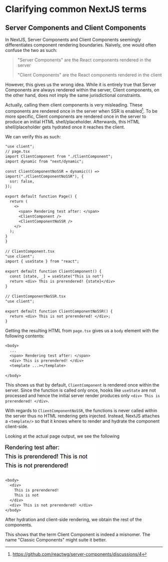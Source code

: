 # Clarifying common NextJS terms

## Server Components and Client Components

In NextJS, Server Components and Client Components seemingly differentiates component rendering boundaries. Naively, one would often confuse the two as such:

> "Server Components" are the React components rendered in the server
>
> "Client Components" are the React components rendered in the client

However, this gives us the wrong idea. While it is entirely true that Server Components are always rendered within the server, Client components, on the other hand, does not imply the same jurisdictional constraints.

Actually, calling them client components is very misleading. These components are rendered once in the server when SSR is enabled[^1]. To be more specific, Client components are rendered once in the server to produce an initial HTML shell/placeholder. Afterwards, this HTML shell/placeholder gets hydrated once it reaches the client.

[^1]: https://github.com/reactwg/server-components/discussions/4

We can verify this as such:

```tsx
"use client";
// page.tsx
import ClientComponent from "./ClientComponent";
import dynamic from "next/dynamic";

const ClientComponentNoSSR = dynamic(() => import("./ClientComponentNoSSR"), {
  ssr: false,
});

export default function Page() {
  return (
    <>
      <span> Rendering test after: </span>
      <ClientComponent />
      <ClientComponentNoSSR />
    </>
  );
}
}

// ClientComponent.tsx
"use client";
import { useState } from "react";

export default function ClientComponent() {
  const [state, _] = useState("This is not")
  return <div> This is prerendered! {state}</div>
}

// ClientComponentNoSSR.tsx
"use client";

export default function ClientComponentNoSSR() {
  return <div> This is not prerendered! </div>;
}

```

Getting the resulting HTML from `page.tsx` gives us a `body` element with the following contents:

```
<body>
  ...
  <span> Rendering test after: </span>
  <div> This is prerendered! </div>
  <template ...></template>

</body>
```

This shows us that by default, `ClientComponent` is rendered once within the server. Since the function is called only once, hooks like `useState` are not processed and hence the initial server render produces only `<div> This is prerendered! </div>`.

With regards to `ClientComponentNoSSR`, the functions is never called within the server thus no HTML rendering gets injected. Instead, NextJS attaches a `<template/>` so that it knows where to render and hydrate the component client-side.

Looking at the actual page output, we see the following

![Actual page look](./zen_eoRgfbmJcv.png)

```
<body>
  <div>
    This is prerendered!
    This is not
  </div>
  <div> This is not prerendered! </div>
</body>
```

After hydration and client-side rendering, we obtain the rest of the components.

This shows that the term Client Component is indeed a misnomer. The name "Classic Components" might suite it better.
